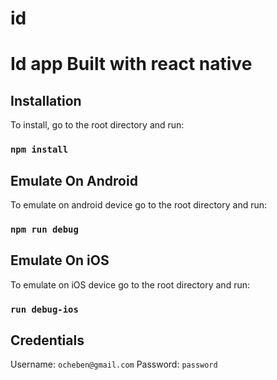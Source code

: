 # id
# Id app Built with  react native

## Installation

To install, go to the root directory and run:

### `npm install`

## Emulate On Android
To emulate on android device go to the root directory and run:

### `npm run debug`

## Emulate On iOS
To emulate on iOS device go to the root directory and run:


### `run debug-ios`

## Credentials

Username: `ocheben@gmail.com`
Password: `password`

